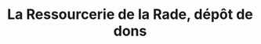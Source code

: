 ---
title: "La Ressourcerie de la Rade, dépôt de dons"
url: /toulon/la-ressourcerie-de-la-rade-depot-de-dons/
shop: charité
---